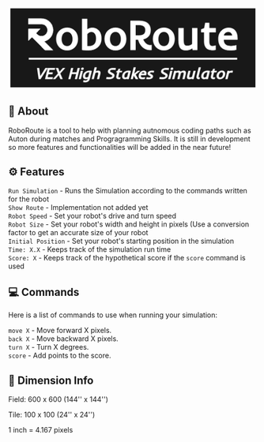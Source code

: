 ![RoboRoute Banner](/assets/RoboRoute.png "RoboRoute Banner")
## 📖 About
RoboRoute is a tool to help with planning autnomous coding paths such as Auton during matches and Progragramming Skills. It is still in development so more features and functionalities will be added in the near future!

## ⚙️ Features
```Run Simulation``` - Runs the Simulation according to the commands written for the robot <br>
```Show Route``` - Implementation not added yet <br>
```Robot Speed``` - Set your robot's drive and turn speed <br>
```Robot Size``` - Set your robot's width and height in pixels (Use a conversion factor to get an accurate size of your robot  <br>
```Initial Position``` - Set your robot's starting position in the simulation <br>
```Time: X.X``` - Keeps track of the simulation run time <br>
```Score: X``` - Keeps track of the hypothetical score if the ```score``` command is used <br>

## 💻 Commands
Here is a list of commands to use when running your simulation:

  ```move X``` - Move forward X pixels. <br>
  ```back X``` - Move backward X pixels. <br>
  ```turn X``` - Turn X degrees.  <br>
  ```score``` - Add points to the score. <br>

## 📏 Dimension Info
Field: 600 x 600 (144'' x 144'')

Tile: 100 x 100 (24'' x 24'')

1 inch = 4.167 pixels

